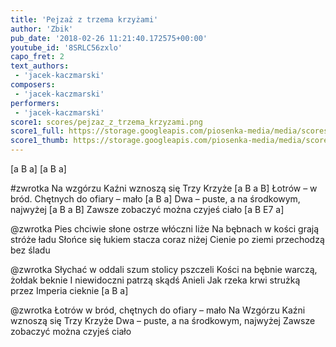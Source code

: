 ```yaml
---
title: 'Pejzaż z trzema krzyżami'
author: 'Zbik'
pub_date: '2018-02-26 11:21:40.172575+00:00'
youtube_id: '8SRLC56zxlo'
capo_fret: 2
text_authors:
 - 'jacek-kaczmarski'
composers:
 - 'jacek-kaczmarski'
performers:
 - 'jacek-kaczmarski'
score1: scores/pejzaz_z_trzema_krzyzami.png
score1_full: https://storage.googleapis.com/piosenka-media/media/scores/pejzaz_z_trzema_krzyzami.png
score1_thumb: https://storage.googleapis.com/piosenka-media/media/scores/pejzaz_z_trzema_krzyzami.png.180x0_q85_upscale.png
---
```


[a B a]
[a B a]

#zwrotka
Na wzgórzu Kaźni wznoszą się Trzy Krzyże [a B a B]
Łotrów – w bród. Chętnych do ofiary – mało [a B a]
Dwa – puste, a na środkowym, najwyżej [a B a B]
Zawsze zobaczyć można czyjeś ciało [a B E7 a]

@zwrotka
Pies chciwie słone ostrze włóczni liże
Na bębnach w kości grają stróże ładu
Słońce się łukiem stacza coraz niżej
Cienie po ziemi przechodzą bez śladu

@zwrotka
Słychać w oddali szum stolicy pszczeli
Kości na bębnie warczą, żołdak beknie
I niewidoczni patrzą skądś Anieli
Jak rzeka krwi strużką przez Imperia cieknie [a B a]

@zwrotka
Łotrów w bród, chętnych do ofiary – mało
Na Wzgórzu Kaźni wznoszą się Trzy Krzyże
Dwa – puste, a na środkowym, najwyżej
Zawsze zobaczyć można czyjeś ciało